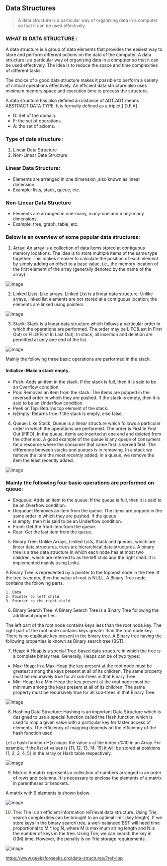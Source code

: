 ## Data Structures

> A data structure is a particular way of organizing data in a computer so that it can be used effectively.

### WHAT IS DATA STRUCTURE :

A data structure is a group of data elements that provides the easiest way to store and perform different actions on the
data of the computer. A data structure is a particular way of organizing data in a computer so that it can be used
effectively. The idea is to reduce the space and time complexities of different tasks.

The choice of a good data structure makes it possible to perform a variety of critical operations effectively. An
efficient data structure also uses minimum memory space and execution time to process the structure.

A data structure has also defined an instance of ADT.ADT means ABSTRACT DATA TYPE. It is formally defined as a
triplet.[ D,F,A]

- D: Set of the domain.
- F:  the set of operations.
- A:  the set of axioms.

### Type of data structure :

1) Linear Data Structure
2) Non-Linear Data Structure.

### Linear Data Structure:

- Elements are arranged in one dimension ,also known as linear dimension.
- Example: lists, stack, queue, etc.

### Non-Linear Data Structure

- Elements are arranged in one-many, many-one and many-many dimensions.
- Example: tree, graph, table, etc.

### Below is an overview of some popular data structures:

1. Array: An array is a collection of data items stored at contiguous memory locations. The idea is to store multiple
   items of the same type together. This makes it easier to calculate the position of each element by simply adding an
   offset to a base value, i.e., the memory location of the first element of the array (generally denoted by the name of
   the array).

![image](https://media.geeksforgeeks.org/wp-content/uploads/array-2.png)

2. Linked Lists: Like arrays, Linked List is a linear data structure. Unlike arrays, linked list elements are not stored
   at a contiguous location; the elements are linked using pointers.

![image](https://media.geeksforgeeks.org/wp-content/cdn-uploads/gq/2013/03/Linkedlist.png)

3. Stack: Stack is a linear data structure which follows a particular order in which the operations are performed. The
   order may be LIFO(Last In First Out) or FILO(First In Last Out). In stack, all insertion and deletion are permitted
   at
   only one end of the list.

![image](https://media.geeksforgeeks.org/wp-content/uploads/20211218175824/geekstack1-300x171.png)

Mainly the following three basic operations are performed in the stack:

#### Initialize: Make a stack empty.

- Push: Adds an item in the stack. If the stack is full, then it is said to be an Overflow condition.
- Pop: Removes an item from the stack. The items are popped in the reversed order in which they are pushed. If the stack
  is empty, then it is said to be an Underflow condition.
- Peek or Top: Returns top element of the stack.
- isEmpty: Returns true if the stack is empty, else false.

4. Queue: Like Stack, Queue is a linear structure which follows a particular order in which the operations are
   performed. The order is First In First Out (FIFO). In the queue, items are inserted at one end and deleted from the
   other end. A good example of the queue is any queue of consumers for a resource where the consumer that came first is
   served first. The difference between stacks and queues is in removing. In a stack we remove the item the most
   recently added; in a queue, we remove the item the least recently added.

![image](https://media.geeksforgeeks.org/wp-content/uploads/20211218175931/geekqueue1-300x171.png)

### Mainly the following four basic operations are performed on queue:

- Enqueue: Adds an item to the queue. If the queue is full, then it is said to be an Overflow condition.
- Dequeue: Removes an item from the queue. The items are popped in the same order in which they are pushed. If the queue
- is empty, then it is said to be an Underflow condition.
- Front: Get the front item from the queue.
- Rear: Get the last item from the queue.

5. Binary Tree: Unlike Arrays, Linked Lists, Stack and queues, which are linear data structures, trees are hierarchical
   data structures. A binary tree is a tree data structure in which each node has at most two children, which are
   referred to as the left child and the right child. It is implemented mainly using Links.

A Binary Tree is represented by a pointer to the topmost node in the tree. If the tree is empty, then the value of root
is NULL. A Binary Tree node contains the following parts.

```
1. Data
2. Pointer to left child
3. Pointer to the right child
```

6. Binary Search Tree: A Binary Search Tree is a Binary Tree following the additional properties:

The left part of the root node contains keys less than the root node key.
The right part of the root node contains keys greater than the root node key.
There is no duplicate key present in the binary tree.
A Binary tree having the following properties is known as Binary search tree (BST).

7. Heap: A Heap is a special Tree-based data structure in which the tree is a complete binary tree. Generally, Heaps can
   be of two types:

- Max-Heap: In a Max-Heap the key present at the root node must be greatest among the keys present at all of its
  children.
  The same property must be recursively true for all sub-trees in that Binary Tree.
- Min-Heap: In a Min-Heap the key present at the root node must be minimum among the keys present at all of its
  children.
  The same property must be recursively true for all sub-trees in that Binary Tree.

![image](https://media.geeksforgeeks.org/wp-content/uploads/20211218180132/MinHeapAndMaxHeap-300x180.png)

8. Hashing Data Structure: Hashing is an important Data Structure which is designed to use a special function called the
   Hash function which is used to map a given value with a particular key for faster access of elements. The efficiency
   of mapping depends on the efficiency of the hash function used.

Let a hash function H(x) maps the value x at the index x%10 in an Array. For example, if the list of values
is [11, 12, 13, 14, 15] it will be stored at positions {1, 2, 3, 4, 5} in the array or Hash table respectively.

![image](https://www.geeksforgeeks.org/wp-content/uploads/HashingDataStructure-min-768x384.png)

9. Matrix: A matrix represents a collection of numbers arranged in an order of rows and columns. It is necessary to
   enclose the elements of a matrix in parentheses or brackets.

A matrix with 9 elements is shown below.

![image](https://media.geeksforgeeks.org/wp-content/uploads/matrix-9.png)

10. Trie: Trie is an efficient information reTrieval data structure. Using Trie, search complexities can be brought to
    an optimal limit (key length). If we store keys in the binary search tree, a well-balanced BST will need time
    proportional to M * log N, where M is maximum string length and N is the number of keys in the tree. Using Trie, we
    can search the key in O(M) time. However, the penalty is on Trie storage requirements.

![image](https://media.geeksforgeeks.org/wp-content/cdn-uploads/Trie.png)


https://www.geeksforgeeks.org/data-structures/?ref=lbp